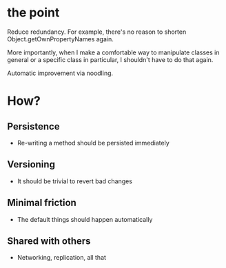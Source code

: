 # the point

Reduce redundancy. For example, there's no reason to shorten
Object.getOwnPropertyNames again.

More importantly, when I make a comfortable way to manipulate classes in
general or a specific class in particular, I shouldn't have to do that again.

Automatic improvement via noodling.

# How?

## Persistence

- Re-writing a method should be persisted immediately

## Versioning

- It should be trivial to revert bad changes

## Minimal friction

- The default things should happen automatically

## Shared with others

- Networking, replication, all that

